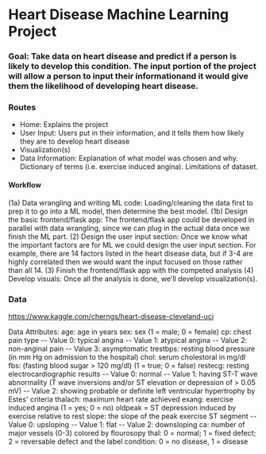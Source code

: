 # Heart Disease Machine Learning Project

### Goal: Take data on heart disease and predict if a person is likely to develop this condition. The input portion of the project will allow a person to input their informationand it would give them the likelihood of developing heart disease.

### Routes 
- Home: Explains the project
- User Input: Users put in their information, and it tells them how likely they are to develop heart disease
- Visualization(s)
- Data Information: Explanation of what model was chosen and why. Dictionary of terms (i.e. exercise induced angina). Limitations of dataset. 

#### Workflow
(1a) Data wrangling and writing ML code: Loading/cleaning the data first to prep it to go into a ML model, then determine the best model. 
(1b) Design the basic frontend/flask app: The frontend/flask app could be developed in parallel with data wrangling, since we can plug in the actual data once we finish the ML part.
(2) Design the user input section: Once we know what the important factors are for ML we could design the user input section. For example, there are 14 factors listed in the heart disease data, but if 3-4 are highly correlated then we would want the input focused on those rather than all 14. 
(3) Finish the frontend/flask app with the competed analysis
(4) Develop visuals: Once all the analysis is done, we'll develop visualization(s).

### Data
https://www.kaggle.com/cherngs/heart-disease-cleveland-uci

Data Attributes: 
age: age in years
sex: sex (1 = male; 0 = female)
cp: chest pain type
-- Value 0: typical angina
-- Value 1: atypical angina
-- Value 2: non-anginal pain
-- Value 3: asymptomatic
trestbps: resting blood pressure (in mm Hg on admission to the hospital)
chol: serum cholestoral in mg/dl
fbs: (fasting blood sugar > 120 mg/dl) (1 = true; 0 = false)
restecg: resting electrocardiographic results
-- Value 0: normal
-- Value 1: having ST-T wave abnormality (T wave inversions and/or ST elevation or depression of > 0.05 mV)
-- Value 2: showing probable or definite left ventricular hypertrophy by Estes' criteria
thalach: maximum heart rate achieved
exang: exercise induced angina (1 = yes; 0 = no)
oldpeak = ST depression induced by exercise relative to rest
slope: the slope of the peak exercise ST segment
-- Value 0: upsloping
-- Value 1: flat
-- Value 2: downsloping
ca: number of major vessels (0-3) colored by flourosopy
thal: 0 = normal; 1 = fixed defect; 2 = reversable defect
and the label
condition: 0 = no disease, 1 = disease
